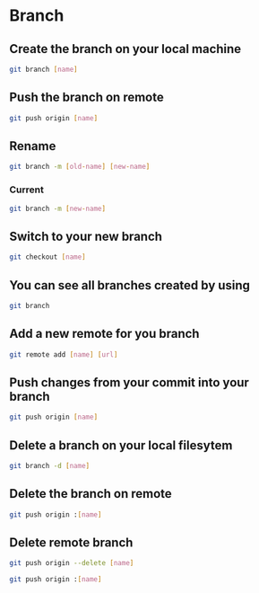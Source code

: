 # Branch

## Create the branch on your local machine

```sh
git branch [name]
```

## Push the branch on remote

```sh
git push origin [name]
```

## Rename

```sh
git branch -m [old-name] [new-name]
```

### Current

```sh
git branch -m [new-name]
```

## Switch to your new branch

```sh
git checkout [name]
```

## You can see all branches created by using

```sh
git branch
```

## Add a new remote for you branch

```sh
git remote add [name] [url]
```

## Push changes from your commit into your branch

```sh
git push origin [name]
```

## Delete a branch on your local filesytem

```sh
git branch -d [name]
```

## Delete the branch on remote

```sh
git push origin :[name]
```

## Delete remote branch

```sh
git push origin --delete [name]
```

```sh
git push origin :[name]
```
